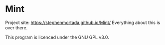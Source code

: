 # Mint

Project site: <https://stephenmortada.github.io/Mint/>
Everything about this is over there.

This program is licenced under the GNU GPL v3.0.
